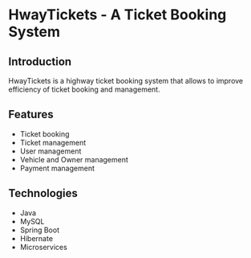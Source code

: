 # HwayTickets - A Ticket Booking System

## Introduction
HwayTickets is a highway ticket booking system that allows to improve efficiency of ticket booking and management.

## Features
- Ticket booking
- Ticket management
- User management
- Vehicle and Owner management
- Payment management

## Technologies
- Java
- MySQL
- Spring Boot
- Hibernate
- Microservices
